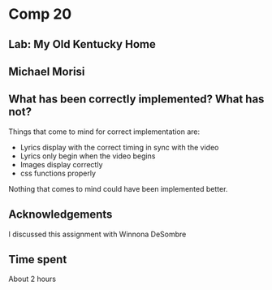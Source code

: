 # Comp 20
## Lab: My Old Kentucky Home
## Michael Morisi

## What has been correctly implemented? What has not?

Things that come to mind for correct implementation are:
* Lyrics display with the correct timing in sync with the video
* Lyrics only begin when the video begins
* Images display correctly
* css functions properly

Nothing that comes to mind could have been implemented better.

## Acknowledgements
I discussed this assignment with Winnona DeSombre

## Time spent
About 2 hours